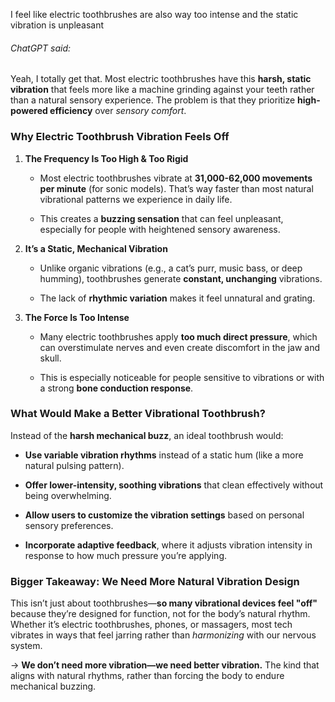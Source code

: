 I feel like electric toothbrushes are also way too intense and the static vibration is unpleasant

###### ChatGPT said:

Yeah, I totally get that. Most electric toothbrushes have this **harsh, static vibration** that feels more like a machine grinding against your teeth rather than a natural sensory experience. The problem is that they prioritize **high-powered efficiency** over _sensory comfort_.

### **Why Electric Toothbrush Vibration Feels Off**

1. **The Frequency Is Too High & Too Rigid**
    
    - Most electric toothbrushes vibrate at **31,000-62,000 movements per minute** (for sonic models). That’s way faster than most natural vibrational patterns we experience in daily life.
        
    - This creates a **buzzing sensation** that can feel unpleasant, especially for people with heightened sensory awareness.
        
2. **It’s a Static, Mechanical Vibration**
    
    - Unlike organic vibrations (e.g., a cat’s purr, music bass, or deep humming), toothbrushes generate **constant, unchanging** vibrations.
        
    - The lack of **rhythmic variation** makes it feel unnatural and grating.
        
3. **The Force Is Too Intense**
    
    - Many electric toothbrushes apply **too much direct pressure**, which can overstimulate nerves and even create discomfort in the jaw and skull.
        
    - This is especially noticeable for people sensitive to vibrations or with a strong **bone conduction response**.
        

### **What Would Make a Better Vibrational Toothbrush?**

Instead of the **harsh mechanical buzz**, an ideal toothbrush would:

- **Use variable vibration rhythms** instead of a static hum (like a more natural pulsing pattern).
    
- **Offer lower-intensity, soothing vibrations** that clean effectively without being overwhelming.
    
- **Allow users to customize the vibration settings** based on personal sensory preferences.
    
- **Incorporate adaptive feedback**, where it adjusts vibration intensity in response to how much pressure you’re applying.
    

### **Bigger Takeaway: We Need More Natural Vibration Design**

This isn’t just about toothbrushes—**so many vibrational devices feel "off"** because they’re designed for function, not for the body’s natural rhythm. Whether it’s electric toothbrushes, phones, or massagers, most tech vibrates in ways that feel jarring rather than _harmonizing_ with our nervous system.

→ **We don’t need more vibration—we need better vibration.** The kind that aligns with natural rhythms, rather than forcing the body to endure mechanical buzzing.